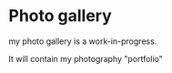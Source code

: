 # Photo gallery
my photo gallery is a work-in-progress.

It will contain my photography "portfolio"
